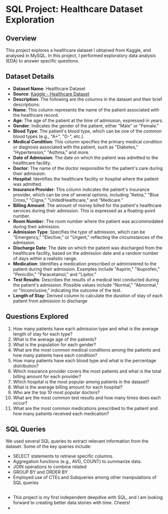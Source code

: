 # SQL Project: Healthcare Dataset Exploration

## Overview
This project explores a healthcare dataset I obtained from Kaggle, and analysed in MySQL. In this project, I performed exploratory data analysis (EDA) to answer specific questions.

## Dataset Details
- **Dataset Name**: Healthcare Dataset
- **Source**: [Kaggle - Healthcare Dataset](https://www.kaggle.com/datasets/prasad22/healthcare-dataset)
- **Description**: The following are the columns in the dataset and their brief descriptions:
- **Name**: This column represents the name of the patient associated with the healthcare record.
- **Age**: The age of the patient at the time of admission, expressed in years.
- **Gender**: Indicates the gender of the patient, either "Male" or "Female."
- **Blood Type**: The patient's blood type, which can be one of the common blood types (e.g., "A+", "O-", etc.).
- **Medical Condition**: This column specifies the primary medical condition or diagnosis associated with the patient, such as "Diabetes," "Hypertension," "Asthma," and more.
- **Date of Admission**: The date on which the patient was admitted to the healthcare facility.
- **Doctor**: The name of the doctor responsible for the patient's care during their admission.
- **Hospital**: Identifies the healthcare facility or hospital where the patient was admitted.
- **Insurance Provider**: This column indicates the patient's insurance provider, which can be one of several options, including "Aetna," "Blue Cross," "Cigna," "UnitedHealthcare," and "Medicare."
- **Billing Amount**: The amount of money billed for the patient's healthcare services during their admission. This is expressed as a floating-point number.
- **Room Numbe**r: The room number where the patient was accommodated during their admission.
- **Admission Type**: Specifies the type of admission, which can be "Emergency," "Elective," or "Urgent," reflecting the circumstances of the admission.
- **Discharge Date**: The date on which the patient was discharged from the healthcare facility, based on the admission date and a random number of days within a realistic range.
- **Medication**: Identifies a medication prescribed or administered to the patient during their admission. Examples include "Aspirin," "Ibuprofen," "Penicillin," "Paracetamol," and "Lipitor."
- **Test Results**: Describes the results of a medical test conducted during the patient's admission. Possible values include "Normal," "Abnormal," or "Inconclusive," indicating the outcome of the test.
- **Length of Stay**: Derived column to calculate the duration of stay of each patient from admission to discharge

## Questions Explored
1. How many patients have each admission type and what is the average length of stay for each type?
2. What is the average age of the patients?
3. What is the population for each gender?
4.  What are the most common medical conditions among the patients and how many patients have each condition?
5.  How many patients have each blood type and what is the percentage distribution?
6.  Which insurance provider covers the most patients and what is the total billing amount for each provider?
7.  Which hospital is the most popular among patients in the dataset?
8.  What is the average billing amount for each hospital?
9.  Who are the top 10 most popular doctors?
10. What are the most common test results and how many times does each occur?
11. What are the most common medications prescribed to the patient and how many patients received each medication?

## SQL Queries
We used several SQL queries to extract relevant information from the dataset. Some of the key queries include:
- SELECT statements to retrieve specific columns.
- Aggregation functions (e.g., AVG, COUNT) to summarize data.
- JOIN operations to combine related
- GROUP BY and ORDER BY
- Employed use of CTEs and Subqueries among other manipulations of SQL queries
  
##
- This project is my first independent deepdive with SQL, and I am looking forward to creating better data stories with time. Cheers!
- 

